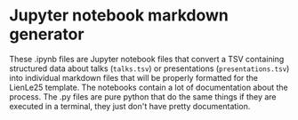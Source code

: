 # Jupyter notebook markdown generator

These .ipynb files are Jupyter notebook files that convert a TSV containing structured data about talks (`talks.tsv`) or presentations (`presentations.tsv`) into individual markdown files that will be properly formatted for the LienLe25 template. The notebooks contain a lot of documentation about the process. The .py files are pure python that do the same things if they are executed in a terminal, they just don't have pretty documentation.




